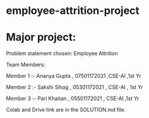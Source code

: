# employee-attrition-project

# Major project:

Problem statement chosen: Employee Attrition

Team Members:

Member 1 :- Ananya Gupta , 07501172021 ,CSE-AI ,1st Yr

Member 2 :- Sakshi Sihag , 05301172021 , CSE-AI , 1st Yr

Member 3 :- Pari Khaitan , 05501172021 , CSE-AI ,1st Yr

Colab and Drive link are in the SOLUTION.md file.
